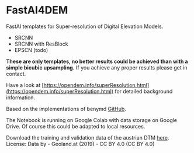 # FastAI4DEM
FastAI templates for Super-resolution of Digital Elevation Models.

+ SRCNN
+ SRCNN with ResBlock
+ EPSCN (todo)

**These are only templates, no better results could be achieved than with a simple bicubic upsampling.**
If you achieve any proper results please get in contact.

Have a look at [https://opendem.info/superResolution.html](https://opendem.info/superResolution.html) for detailed background information. 

Based on the implementations of benymd [GitHub](https://github.com/benymd/super_resolution).

The Notebook is running on Google Colab with data storage on Google Drive. Of course this could be adapted to local resources.

Download the training and validation data of the austrian DTM [here](https://www.openmaps.online/data/austria_dtm_fastai.zip). 
License: Data by - Geoland.at (2019) - CC BY 4.0 (CC BY 4.0)
